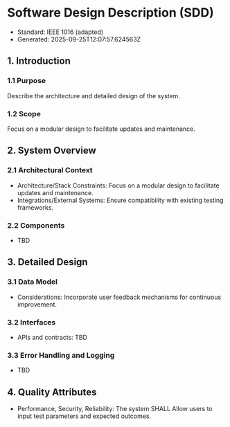 # Software Design Description (SDD)

- Standard: IEEE 1016 (adapted)
- Generated: 2025-09-25T12:07:57.624563Z

## 1. Introduction
### 1.1 Purpose
Describe the architecture and detailed design of the system.

### 1.2 Scope
Focus on a modular design to facilitate updates and maintenance.

## 2. System Overview
### 2.1 Architectural Context
- Architecture/Stack Constraints: Focus on a modular design to facilitate updates and maintenance.
- Integrations/External Systems: Ensure compatibility with existing testing frameworks.

### 2.2 Components
- TBD

## 3. Detailed Design
### 3.1 Data Model
- Considerations: Incorporate user feedback mechanisms for continuous improvement.

### 3.2 Interfaces
- APIs and contracts: TBD

### 3.3 Error Handling and Logging
- TBD

## 4. Quality Attributes
- Performance, Security, Reliability: The system SHALL Allow users to input test parameters and expected outcomes.